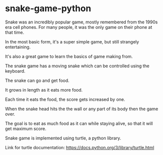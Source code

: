 # snake-game-python

Snake was an incredibly popular game, mostly remembered from the 1990s era cell phones. For many people, it was the only game on their phone at that time. 

In the most basic form, it's a super simple game, but still strangely entertaining.

It's also a great game to learn the basics of game making from.

The snake game has a moving snake which can be controlled using the keyboard.

The snake can go and get food.

It grows in length as it eats more food.  

Each time it eats the food, the score gets increased by one.

When the snake head hits the the wall or any part of its body then the game over.

The goal is to eat as much food as it can while staying alive, so that it will get maximum score.

Snake game is implemented using turtle, a python library.

Link for turtle documentation: https://docs.python.org/3/library/turtle.html
